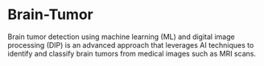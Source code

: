 # Brain-Tumor
Brain tumor detection using machine learning (ML) and digital image processing (DIP) is an advanced approach that leverages AI techniques to identify and classify brain tumors from medical images such as MRI scans.
